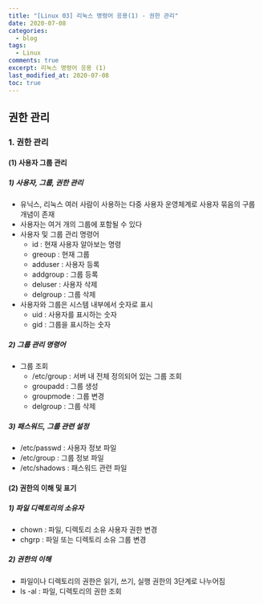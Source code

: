 ```yaml
---
title: "[Linux 03] 리눅스 명령어 응용(1) - 권한 관리"
date: 2020-07-08
categories:
  - blog
tags:
  - Linux
comments: true
excerpt: 리눅스 명령어 응용 (1)
last_modified_at: 2020-07-08
toc: true
---
```


## 권한 관리

### 1. 권한 관리

#### (1) 사용자 그룹 관리

##### 1) 사용자, 그룹, 권한 관리

- 유닉스, 리눅스 여러 사람이 사용하는 다중 사용자 운영체계로 사용자 묶음의 구룹 개념이 존재
- 사용자는 여거 개의 그룹에 포함될 수 있다
- 사용자 및 그룹 관리 명령어
  - id : 현재 사용자 알아보는 명령
  - greoup : 현재 그룹
  - adduser : 사용자 등록
  - addgroup : 그룹 등록
  - deluser : 사용자 삭제
  - delgroup : 그룹 삭제
- 사용자와 그룹은 시스템 내부에서 숫자로 표시
  - uid : 사용자를 표시하는 숫자
  - gid : 그룹을 표시하는 숫자

##### 2) 그룹 관리 명령어

- 그룹 조회
  - /etc/group : 서버 내 전체 정의되어 있는 그룹 조회
  - groupadd : 그룹 생성
  - groupmode : 그룹 변경
  - delgroup : 그룹 삭제

##### 3) 패스워드, 그룹 관련 설정

- /etc/passwd : 사용자 정보 파일
- /etc/group : 그룹 정보 파일
- /etc/shadows : 패스워드 관련 파일

#### (2) 권한의 이해 및 표기 

##### 1) 파일 디렉토리의 소유자

- chown : 파일, 디렉토리 소유 사용자 권한 변경
- chgrp : 파일 또는 디렉토리 소유 그룹 변경

##### 2) 권한의 이해

- 파일이나 디렉토리의 권한은 읽기, 쓰기, 실행 권한의 3단계로 나누어짐
- ls -al : 파일, 디렉토리의 권한 조회
